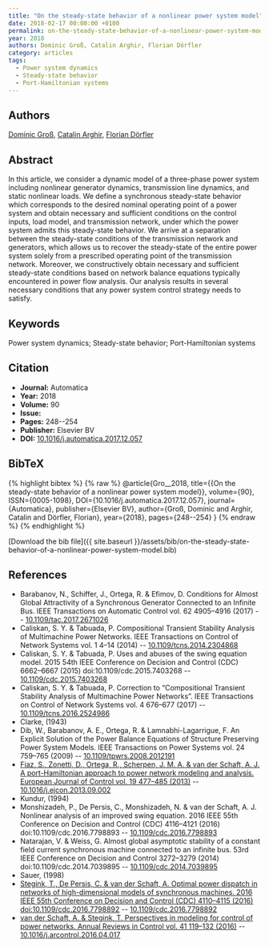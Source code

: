 ```yaml
---
title: "On the steady-state behavior of a nonlinear power system model"
date: 2018-02-17 00:00:00 +0100
permalink: on-the-steady-state-behavior-of-a-nonlinear-power-system-model
year: 2018
authors: Dominic Groß, Catalin Arghir, Florian Dörfler
category: articles
tags:
  - Power system dynamics
  - Steady-state behavior
  - Port-Hamiltonian systems
---
```

 
## Authors
[Dominic Groß](authors/dominic-gross), [Catalin Arghir](authors/catalin-arghir), [Florian Dörfler](authors/florian-dorfler)
 
## Abstract
In this article, we consider a dynamic model of a three-phase power system including nonlinear generator dynamics, transmission line dynamics, and static nonlinear loads. We define a synchronous steady-state behavior which corresponds to the desired nominal operating point of a power system and obtain necessary and sufficient conditions on the control inputs, load model, and transmission network, under which the power system admits this steady-state behavior. We arrive at a separation between the steady-state conditions of the transmission network and generators, which allows us to recover the steady-state of the entire power system solely from a prescribed operating point of the transmission network. Moreover, we constructively obtain necessary and sufficient steady-state conditions based on network balance equations typically encountered in power flow analysis. Our analysis results in several necessary conditions that any power system control strategy needs to satisfy.
 
## Keywords
Power system dynamics; Steady-state behavior; Port-Hamiltonian systems
 
## Citation
- **Journal:** Automatica
- **Year:** 2018
- **Volume:** 90
- **Issue:** 
- **Pages:** 248--254
- **Publisher:** Elsevier BV
- **DOI:** [10.1016/j.automatica.2017.12.057](https://doi.org/10.1016/j.automatica.2017.12.057)
 
## BibTeX
{% highlight bibtex %}
{% raw %}
@article{Gro__2018,
  title={{On the steady-state behavior of a nonlinear power system model}},
  volume={90},
  ISSN={0005-1098},
  DOI={10.1016/j.automatica.2017.12.057},
  journal={Automatica},
  publisher={Elsevier BV},
  author={Groß, Dominic and Arghir, Catalin and Dörfler, Florian},
  year={2018},
  pages={248--254}
}
{% endraw %}
{% endhighlight %}
 
[Download the bib file]({{ site.baseurl }}/assets/bib/on-the-steady-state-behavior-of-a-nonlinear-power-system-model.bib)
 
## References
- Barabanov, N., Schiffer, J., Ortega, R. & Efimov, D. Conditions for Almost Global Attractivity of a Synchronous Generator Connected to an Infinite Bus. IEEE Transactions on Automatic Control vol. 62 4905–4916 (2017) -- [10.1109/tac.2017.2671026](https://doi.org/10.1109/tac.2017.2671026)
- Caliskan, S. Y. & Tabuada, P. Compositional Transient Stability Analysis of Multimachine Power Networks. IEEE Transactions on Control of Network Systems vol. 1 4–14 (2014) -- [10.1109/tcns.2014.2304868](https://doi.org/10.1109/tcns.2014.2304868)
- Caliskan, S. Y. & Tabuada, P. Uses and abuses of the swing equation model. 2015 54th IEEE Conference on Decision and Control (CDC) 6662–6667 (2015) doi:10.1109/cdc.2015.7403268 -- [10.1109/cdc.2015.7403268](https://doi.org/10.1109/cdc.2015.7403268)
- Caliskan, S. Y. & Tabuada, P. Correction to “Compositional Transient Stability Analysis of Multimachine Power Networks”. IEEE Transactions on Control of Network Systems vol. 4 676–677 (2017) -- [10.1109/tcns.2016.2524986](https://doi.org/10.1109/tcns.2016.2524986)
- Clarke, (1943)
- Dib, W., Barabanov, A. E., Ortega, R. & Lamnabhi-Lagarrigue, F. An Explicit Solution of the Power Balance Equations of Structure Preserving Power System Models. IEEE Transactions on Power Systems vol. 24 759–765 (2009) -- [10.1109/tpwrs.2008.2012191](https://doi.org/10.1109/tpwrs.2008.2012191)
- [Fiaz, S., Zonetti, D., Ortega, R., Scherpen, J. M. A. & van der Schaft, A. J. A port-Hamiltonian approach to power network modeling and analysis. European Journal of Control vol. 19 477–485 (2013)](a-port-hamiltonian-approach-to-power-network-modeling-and-analysis) -- [10.1016/j.ejcon.2013.09.002](https://doi.org/10.1016/j.ejcon.2013.09.002)
- Kundur, (1994)
- Monshizadeh, P., De Persis, C., Monshizadeh, N. & van der Schaft, A. J. Nonlinear analysis of an improved swing equation. 2016 IEEE 55th Conference on Decision and Control (CDC) 4116–4121 (2016) doi:10.1109/cdc.2016.7798893 -- [10.1109/cdc.2016.7798893](https://doi.org/10.1109/cdc.2016.7798893)
- Natarajan, V. & Weiss, G. Almost global asymptotic stability of a constant field current synchronous machine connected to an infinite bus. 53rd IEEE Conference on Decision and Control 3272–3279 (2014) doi:10.1109/cdc.2014.7039895 -- [10.1109/cdc.2014.7039895](https://doi.org/10.1109/cdc.2014.7039895)
- Sauer, (1998)
- [Stegink, T., De Persis, C. & van der Schaft, A. Optimal power dispatch in networks of high-dimensional models of synchronous machines. 2016 IEEE 55th Conference on Decision and Control (CDC) 4110–4115 (2016) doi:10.1109/cdc.2016.7798892](optimal-power-dispatch-in-networks-of-high-dimensional-models-of-synchronous-machines) -- [10.1109/cdc.2016.7798892](https://doi.org/10.1109/cdc.2016.7798892)
- [van der Schaft, A. & Stegink, T. Perspectives in modeling for control of power networks. Annual Reviews in Control vol. 41 119–132 (2016)](perspectives-in-modeling-for-control-of-power-networks) -- [10.1016/j.arcontrol.2016.04.017](https://doi.org/10.1016/j.arcontrol.2016.04.017)

